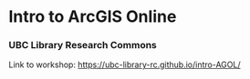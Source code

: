 # Intro to ArcGIS Online
### UBC Library Research Commons
Link to workshop: https://ubc-library-rc.github.io/intro-AGOL/
